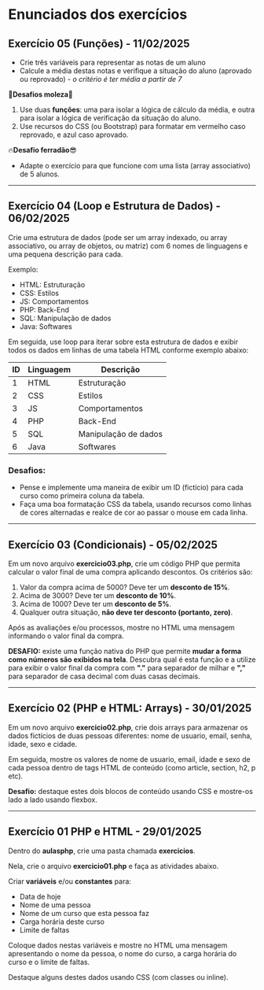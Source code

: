 # Enunciados dos exercícios

## Exercício 05 (Funções) - 11/02/2025
 
- Crie três variáveis para representar as notas de um aluno
- Calcule a média destas notas e verifique a situação do aluno (aprovado ou reprovado) - *o critério é ter média a partir de 7*
 
🍼**Desafios moleza**👵
 
1. Use duas **funções**: uma para isolar a lógica de cálculo da média, e outra para isolar a lógica de verificação da situação do aluno.
2. Use recursos do CSS (ou Bootstrap) para formatar em vermelho caso reprovado, e azul caso aprovado.
 
🔥**Desafio ferradão**😎
 
- Adapte o exercício para que funcione com uma lista (array associativo) de 5 alunos.

---

## Exercício 04 (Loop e Estrutura de Dados) - 06/02/2025
Crie uma estrutura de dados (pode ser um array indexado, ou array associativo, ou array de objetos, ou matriz) com 6 nomes de linguagens e uma pequena descrição para cada.
 
Exemplo:
 
- HTML: Estruturação
- CSS: Estilos
- JS: Comportamentos
- PHP: Back-End
- SQL: Manipulação de dados
- Java: Softwares
 
Em seguida, use loop para iterar sobre esta estrutura de dados e exibir todos os dados em linhas de uma tabela HTML conforme exemplo abaixo:
 
ID  | Linguagem   |   Descrição
--- | ---------   |   --------
1   | HTML        |   Estruturação
2   | CSS         |   Estilos
3   | JS          |   Comportamentos
4   | PHP         |   Back-End
5   | SQL         |   Manipulação de dados
6   | Java        |   Softwares
 
### Desafios:
 
- Pense e implemente uma maneira de exibir um ID (fictício) para cada curso como primeira coluna da tabela.
- Faça uma boa formatação CSS da tabela, usando recursos como linhas de cores alternadas e realce de cor ao passar o mouse em cada linha.

---

## Exercício 03 (Condicionais) - 05/02/2025

Em um novo arquivo **exercicio03.php**, crie um código PHP que permita calcular o valor final de uma compra aplicando descontos. Os critérios são:
 
1. Valor da compra acima de 5000? Deve ter um **desconto de 15%**. 
2. Acima de 3000? Deve ter um **desconto de 10%**.
3. Acima de 1000? Deve ter um **desconto de 5%**.
4. Qualquer outra situação, **não deve ter desconto (portanto, zero)**.
 
Após as avaliações e/ou processos, mostre no HTML uma mensagem informando o valor final da compra.
 
**DESAFIO:** existe uma função nativa do PHP que permite **mudar a forma como números são exibidos na tela**. Descubra qual é esta função e a utilize para exibir o valor final da compra com **"."** para separador de milhar e **","** para separador de casa decimal com duas casas decimais.

---

## Exercício 02 (PHP e HTML: Arrays) - 30/01/2025
 
Em um novo arquivo **exercicio02.php**, crie dois arrays para armazenar os dados fictícios de duas pessoas diferentes: nome de usuario, email, senha, idade, sexo e cidade.
 
Em seguida, mostre os valores de nome de usuario, email, idade e sexo de cada pessoa dentro de tags HTML de conteúdo (como article, section, h2, p etc).
 
**Desafio:** destaque estes dois blocos de conteúdo usando CSS e mostre-os lado a lado usando flexbox.
 
---

## Exercício 01 PHP e HTML - 29/01/2025

Dentro do **aulasphp**, crie uma pasta chamada **exercicios**.

Nela, crie o arquivo **exercicio01.php** e faça as atividades abaixo.

Criar **variáveis** e/ou **constantes** para:

- Data de hoje
- Nome de uma pessoa
- Nome de um curso que esta pessoa faz
- Carga horária deste curso
- Limite de faltas

Coloque dados nestas variáveis e mostre no HTML uma mensagem apresentando o nome da pessoa, o nome do curso, a carga horária do curso e o limite de faltas.
 
Destaque alguns destes dados usando CSS (com classes ou inline).
 